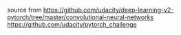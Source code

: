 source from
https://github.com/udacity/deep-learning-v2-pytorch/tree/master/convolutional-neural-networks
https://github.com/udacity/pytorch_challenge
